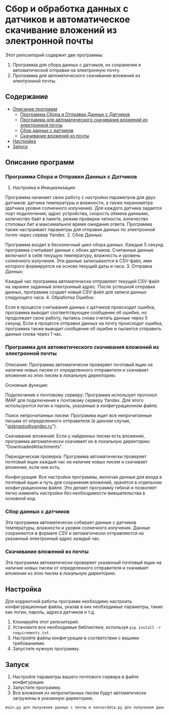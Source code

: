# Сбор и обработка данных с датчиков и автоматическое скачивание вложений из электронной почты

Этот репозиторий содержит две программы:
1. Программа для сбора данных с датчиков, их сохранения и автоматической отправки на электронную почту.
2. Программа для автоматического скачивания вложений из электронной почты.

## Содержание

- [Описание программ](#описание-программ)
  - [Программа Сбора и Отправки Данных с Датчиков](#Программа-Сбора-и-Отправки-Данных-с-Датчиков)
  - [Программа для автоматического скачивания вложений из электронной почты](#Программа-для-автоматического-скачивания-вложений-из-электронной-почты)
  - [Сбор данных с датчиков](#сбор-данных-с-датчиков)
  - [Скачивание вложений из почты](#скачивание-вложений-из-почты)
- [Настройка](#настройка)
- [Запуск](#запуск)

## Описание программ
### Программа Сбора и Отправки Данных с Датчиков

1. Настройка и Инициализация:

Программа начинает свою работу с настройки параметров для двух датчиков: датчика температуры и влажности, а также пиранометра (датчика уровня солнечного излучения).
Для каждого датчика задается порт подключения, адрес устройства, скорость обмена данными, количество байт в пакете, режим проверки четности, количество стоповых бит и максимальное время ожидания ответа.
Программа также настраивает параметры для отправки данных по электронной почте через сервер Yandex.
2. Сбор Данных:

Программа входит в бесконечный цикл сбора данных.
Каждые 5 секунд программа считывает данные с обоих датчиков.
Считанные данные включают в себя текущую температуру, влажность и уровень солнечного излучения.
Эти данные записываются в CSV-файл, имя которого формируется на основе текущей даты и часа.
3. Отправка Данных:

Каждый час программа автоматически отправляет текущий CSV-файл на заранее заданный электронный адрес.
После успешной отправки данных, программа создает новый CSV-файл для записи данных следующего часа.
4. Обработка Ошибок:

Если в процессе считывания данных с датчиков происходит ошибка, программа выводит соответствующее сообщение об ошибке, но продолжает свою работу, пытаясь снова считать данные через 5 секунд.
Если в процессе отправки данных на почту происходит ошибка, программа также выводит сообщение об ошибке и пытается отправить данные снова через 1 час.


### Программа для автоматического скачивания вложений из электронной почты

Описание:
Программа автоматически проверяет почтовый ящик на наличие новых писем от определенного отправителя и скачивает вложения из этих писем в локальную директорию.

Основные функции:

Подключение к почтовому серверу: Программа использует протокол IMAP для подключения к почтовому серверу Yandex. Для этого используются логин и пароль, указанные в конфигурационном файле.

Поиск непрочитанных писем: Программа ищет все непрочитанные письма от определенного отправителя (в данном случае, "gisknastu@yandex.ru").

Скачивание вложений: Если у найденных писем есть вложения, программа автоматически скачивает их в локальную директорию "DownloadedAttachments".

Периодическая проверка: Программа автоматически проверяет почтовый ящик каждый час на наличие новых писем и скачивает вложения, если они есть.

Конфигурация:
Все настройки программы, включая данные для входа в почтовый ящик и путь для сохранения вложений, хранятся в отдельном конфигурационном файле. Это делает программу гибкой и позволяет легко изменять настройки без необходимости вмешательства в основной код.


### Сбор данных с датчиков

Эта программа автоматически собирает данные с датчиков температуры, влажности и уровня солнечного излучения. Данные сохраняются в формате CSV и автоматически отправляются на указанный электронный адрес каждый час.

### Скачивание вложений из почты

Эта программа автоматически проверяет указанный почтовый ящик на наличие новых писем от определенного отправителя и скачивает вложения из этих писем в локальную директорию.

## Настройка

Для корректной работы программ необходимо настроить конфигурационные файлы, указав в них необходимые параметры, такие как логин, пароль, адреса датчиков и т.д.
1. Клонируйте этот репозиторий.
2. Установите все необходимые библиотеки, используя `pip install -r requirements.txt`.
3. Настройте файлы конфигурации в соответствии с вашими требованиями.
4. Запустите нужную программу.

## Запуск

1. Настройте параметры вашего почтового сервера в файле конфигурации.
2. Запустите программу.
3. Все вложения из непрочитанных писем будут автоматически загружены в указанную директорию.


```bash
main.py для получения данных с почты и sensordata.py для получения данных с разбери

